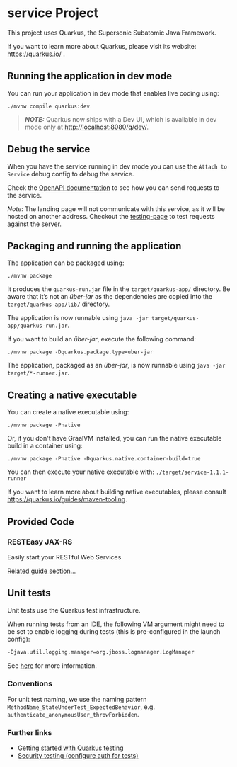 # service Project

This project uses Quarkus, the Supersonic Subatomic Java Framework.

If you want to learn more about Quarkus, please visit its website: <https://quarkus.io/> .

## Running the application in dev mode

You can run your application in dev mode that enables live coding using:

```shell script
./mvnw compile quarkus:dev
```

> **_NOTE:_** Quarkus now ships with a Dev UI, which is available in dev mode only at <http://localhost:8080/q/dev/>.

## Debug the service

When you have the service running in dev mode you can use the `Attach to Service` debug config to debug the service.

Check the [OpenAPI documentation](../../../documentation/OpenAPI.md) to see how you can send requests to the service.

_Note_: The landing page will not communicate with this service, as it will be hosted on another address.
Checkout the [testing-page](../../../node/testing-page/README.md) to test requests against the server.

## Packaging and running the application

The application can be packaged using:

```shell script
./mvnw package
```

It produces the `quarkus-run.jar` file in the `target/quarkus-app/` directory.
Be aware that it’s not an _über-jar_ as the dependencies are copied into the `target/quarkus-app/lib/` directory.

The application is now runnable using `java -jar target/quarkus-app/quarkus-run.jar`.

If you want to build an _über-jar_, execute the following command:

```shell script
./mvnw package -Dquarkus.package.type=uber-jar
```

The application, packaged as an _über-jar_, is now runnable using `java -jar target/*-runner.jar`.

## Creating a native executable

You can create a native executable using:

```shell script
./mvnw package -Pnative
```

Or, if you don't have GraalVM installed, you can run the native executable build in a container using:

```shell script
./mvnw package -Pnative -Dquarkus.native.container-build=true
```

You can then execute your native executable with: `./target/service-1.1.1-runner`

If you want to learn more about building native executables, please consult <https://quarkus.io/guides/maven-tooling>.

## Provided Code

### RESTEasy JAX-RS

Easily start your RESTful Web Services

[Related guide section...](https://quarkus.io/guides/getting-started#the-jax-rs-resources)

## Unit tests

Unit tests use the Quarkus test infrastructure.

When running tests from an IDE, the following VM argument might need to be set to enable logging during tests (this is pre-configured in the launch config):

```bash
-Djava.util.logging.manager=org.jboss.logmanager.LogManager
```

See [here](https://quarkus.io/guides/getting-started-testing#test-from-ide) for more information.

### Conventions

For unit test naming, we use the naming pattern `MethodName_StateUnderTest_ExpectedBehavior`, e.g. `authenticate_anonymousUser_throwForbidden`.

### Further links

- [Getting started with Quarkus testing](https://quarkus.io/guides/getting-started-testing)
- [Security testing (configure auth for tests)](https://quarkus.io/guides/security-testing)
